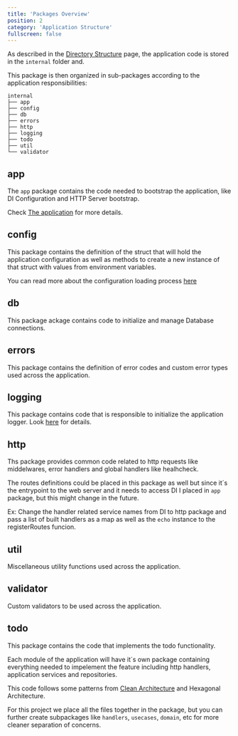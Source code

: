 ```yaml
---
title: 'Packages Overview'
position: 2
category: 'Application Structure'
fullscreen: false
---
```


As described in the [Directory Structure](/directory-structure) page, the application code is stored in the `internal` folder and.

This package is then organized in sub-packages according to the application responsibilities:

```
internal
├── app
├── config
├── db
├── errors
├── http
├── logging
├── todo
├── util
└── validator
```

## app

The `app` package contains the code needed to bootstrap the application, like DI Configuration and HTTP Server bootstrap.

Check [The application](/structure/app) for more details.

## config

This package contains the definition of the struct that will hold the application configuration as well as methods to create a new instance of that struct with values from environment variables.

You can read more about the configuration loading process [here](/structure/config)

## db

This package ackage contains code to initialize and manage Database connections.

## errors

This package contains the definition of error codes and custom error types used across the application.

## logging

This package contains code that is responsible to initialize the application logger. Look [here](/structure/logging) for details.

## http

Ths package provides common code related to http requests like middelwares, error handlers and global handlers like healhcheck.

The routes definitions could be placed in this package as well but since it´s the entrypoint to the web server and it needs to access DI I placed in `app` package, but this might change in the future.

Ex: Change the handler related service names from DI to http package and pass a list of built handlers as a map as well as the `echo` instance to the registerRoutes funcion.


## util

Miscellaneous utility functions used across the application.

## validator

Custom validators to be used across the application.

## todo

This package contains the code that implements the todo functionality. 

Each module of the application will have it´s own package containing everything needed to impelement the feature including http handlers, application services and repositories.

This code follows some patterns from [Clean Architecture](https://www.freecodecamp.org/news/a-quick-introduction-to-clean-architecture-990c014448d2/) and Hexagonal Architecture.

For this project we place all the files together in the package, but you can further create subpackages like `handlers`, `usecases`, `domain`, etc for more cleaner separation of concerns.
